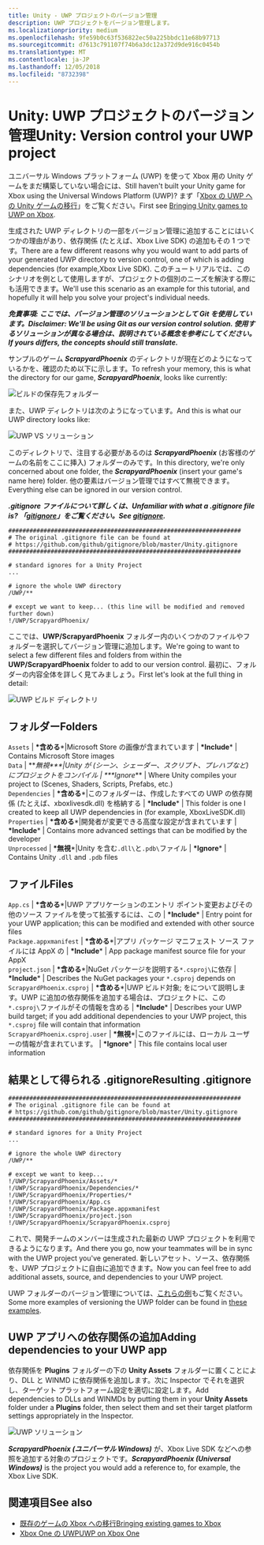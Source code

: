 ```yaml
---
title: Unity - UWP プロジェクトのバージョン管理
description: UWP プロジェクトをバージョン管理します。
ms.localizationpriority: medium
ms.openlocfilehash: 9fe59b0c63f536822ec50a225bbdc11e68b97713
ms.sourcegitcommit: d7613c791107f74b6a3dc12a372d9de916c0454b
ms.translationtype: MT
ms.contentlocale: ja-JP
ms.lasthandoff: 12/05/2018
ms.locfileid: "8732398"
---
```

# <a name="unity-version-control-your-uwp-project"></a><span data-ttu-id="7fa94-103">Unity: UWP プロジェクトのバージョン管理</span><span class="sxs-lookup"><span data-stu-id="7fa94-103">Unity: Version control your UWP project</span></span>

<span data-ttu-id="7fa94-104">ユニバーサル Windows プラットフォーム (UWP) を使って Xbox 用の Unity ゲームをまだ構築していない場合には、</span><span class="sxs-lookup"><span data-stu-id="7fa94-104">Still haven't built your Unity game for Xbox using the Universal Windows Platform (UWP)?</span></span>  <span data-ttu-id="7fa94-105">まず「[Xbox の UWP への Unity ゲームの移行](development-lanes-unity.md)」をご覧ください。</span><span class="sxs-lookup"><span data-stu-id="7fa94-105">First see [Bringing Unity games to UWP on Xbox](development-lanes-unity.md).</span></span>

<span data-ttu-id="7fa94-106">生成された UWP ディレクトリの一部をバージョン管理に追加することにはいくつかの理由があり、依存関係 (たとえば、Xbox Live SDK) の追加もその 1 つです。</span><span class="sxs-lookup"><span data-stu-id="7fa94-106">There are a few different reasons why you would want to add parts of your generated UWP directory to version control, one of which is adding dependencies (for example,Xbox Live SDK).</span></span>  <span data-ttu-id="7fa94-107">このチュートリアルでは、このシナリオを例として使用しますが、プロジェクトの個別のニーズを解決する際にも活用できます。</span><span class="sxs-lookup"><span data-stu-id="7fa94-107">We'll use this scenario as an example for this tutorial, and hopefully it will help you solve your project's individual needs.</span></span>

***<span data-ttu-id="7fa94-108">免責事項: ここでは、バージョン管理のソリューションとして Git を使用しています。</span><span class="sxs-lookup"><span data-stu-id="7fa94-108">Disclaimer: We'll be using Git as our version control solution.</span></span>  <span data-ttu-id="7fa94-109">使用するソリューションが異なる場合は、説明されている概念を参考にしてください。</span><span class="sxs-lookup"><span data-stu-id="7fa94-109">If yours differs, the concepts should still translate.</span></span>***

<span data-ttu-id="7fa94-110">サンプルのゲーム ***ScrapyardPhoenix*** のディレクトリが現在どのようになっているかを、確認のため以下に示します。</span><span class="sxs-lookup"><span data-stu-id="7fa94-110">To refresh your memory, this is what the directory for our game, ***ScrapyardPhoenix***, looks like currently:</span></span>

![ビルドの保存先フォルダー](images/build-destination.png)

<span data-ttu-id="7fa94-112">また、UWP ディレクトリは次のようになっています。</span><span class="sxs-lookup"><span data-stu-id="7fa94-112">And this is what our UWP directory looks like:</span></span>

![UWP VS ソリューション](images/uwp-vs-solution.png)

<span data-ttu-id="7fa94-114">このディレクトリで、注目する必要があるのは ***ScrapyardPhoenix*** (お客様のゲームの名前をここに挿入) フォルダーのみです。</span><span class="sxs-lookup"><span data-stu-id="7fa94-114">In this directory, we're only concerned about one folder, the ***ScrapyardPhoenix*** (insert your game's name here) folder.</span></span>  <span data-ttu-id="7fa94-115">他の要素はバージョン管理ではすべて無視できます。</span><span class="sxs-lookup"><span data-stu-id="7fa94-115">Everything else can be ignored in our version control.</span></span>

***<span data-ttu-id="7fa94-116">.gitignore ファイルについて詳しくは、</span><span class="sxs-lookup"><span data-stu-id="7fa94-116">Unfamiliar with what a .gitignore file is?</span></span>  <span data-ttu-id="7fa94-117">「[gitignore](https://git-scm.com/docs/gitignore)」をご覧ください。</span><span class="sxs-lookup"><span data-stu-id="7fa94-117">See [gitignore](https://git-scm.com/docs/gitignore).</span></span>***

    ##################################################################
    # The original .gitignore file can be found at
    # https://github.com/github/gitignore/blob/master/Unity.gitignore
    ##################################################################

    # standard ignores for a Unity Project
    ...

    # ignore the whole UWP directory
    /UWP/**

    # except we want to keep... (this line will be modified and removed further down)
    !/UWP/ScrapyardPhoenix/

<span data-ttu-id="7fa94-118">ここでは、**UWP/ScrapyardPhoenix** フォルダー内のいくつかのファイルやフォルダーを選択してバージョン管理に追加します。</span><span class="sxs-lookup"><span data-stu-id="7fa94-118">We're going to want to select a few different files and folders from within the **UWP/ScrapyardPhoenix** folder to add to our version control.</span></span>  <span data-ttu-id="7fa94-119">最初に、フォルダーの内容全体を詳しく見てみましょう。</span><span class="sxs-lookup"><span data-stu-id="7fa94-119">First let's look at the full thing in detail:</span></span>

![UWP ビルド ディレクトリ](images/uwp-build-directory.png)  

## <a name="folders"></a><span data-ttu-id="7fa94-121">フォルダー</span><span class="sxs-lookup"><span data-stu-id="7fa94-121">Folders</span></span>  

`Assets`<span data-ttu-id="7fa94-122"> | **\*含める**\*|Microsoft Store の画像が含まれています</span><span class="sxs-lookup"><span data-stu-id="7fa94-122"> | **\*Include*** | Contains Microsoft Store images</span></span>  
`Data`<span data-ttu-id="7fa94-123">   | \*\**無視\*\*\*|Unity が (シーン、シェーダー、スクリプト、プレハブなど) にプロジェクトをコンパイル</span><span class="sxs-lookup"><span data-stu-id="7fa94-123">   | \*\*\*Ignore*\*\* | Where Unity compiles your project to (Scenes, Shaders, Scripts, Prefabs, etc.)</span></span>  
`Dependencies`<span data-ttu-id="7fa94-124"> | **\*含める**\*|このフォルダーは、作成したすべての UWP の依存関係 (たとえば、xboxlivesdk.dll) を格納する</span><span class="sxs-lookup"><span data-stu-id="7fa94-124"> | **\*Include*** | This folder is one I created to keep all UWP dependencies in (for example, XboxLiveSDK.dll)</span></span>  
`Properties`<span data-ttu-id="7fa94-125"> | **\*含める**\*|開発者が変更できる高度な設定が含まれています</span><span class="sxs-lookup"><span data-stu-id="7fa94-125"> | **\*Include*** | Contains more advanced settings that can be modified by the developer</span></span>  
`Unprocessed`<span data-ttu-id="7fa94-126"> | **\*無視**\*|Unity を含む`.dll\`と`.pdb\`ファイル</span><span class="sxs-lookup"><span data-stu-id="7fa94-126"> | **\*Ignore*** | Contains Unity `.dll` and `.pdb` files</span></span>  

## <a name="files"></a><span data-ttu-id="7fa94-127">ファイル</span><span class="sxs-lookup"><span data-stu-id="7fa94-127">Files</span></span>  

`App.cs`<span data-ttu-id="7fa94-128"> | **\*含める**\*|UWP アプリケーションのエントリ ポイント変更およびその他のソース ファイルを使って拡張するには、この</span><span class="sxs-lookup"><span data-stu-id="7fa94-128"> | **\*Include*** | Entry point for your UWP application; this can be modified and extended with other source files</span></span>  
`Package.appxmanifest`<span data-ttu-id="7fa94-129"> | **\*含める**\*|アプリ パッケージ マニフェスト ソース ファイルには AppX の</span><span class="sxs-lookup"><span data-stu-id="7fa94-129"> | **\*Include*** | App package manifest source file for your AppX</span></span>  
`project.json`<span data-ttu-id="7fa94-130"> | **\*含める**\*|NuGet パッケージを説明する`*.csproj\`に依存</span><span class="sxs-lookup"><span data-stu-id="7fa94-130"> | **\*Include*** | Describes the NuGet packages your `*.csproj` depends on</span></span>  
`ScrapyardPhoenix.csproj`<span data-ttu-id="7fa94-131"> | **\*含める**\*|UWP ビルド対象; をについて説明します。UWP に追加の依存関係を追加する場合は、プロジェクトに、この`*.csproj\`ファイルがその情報を含める</span><span class="sxs-lookup"><span data-stu-id="7fa94-131"> | **\*Include*** | Describes your UWP build target; if you add additional dependencies to your UWP project, this `*.csproj` file will contain that information</span></span>  
`ScrapyardPhoenix.csproj.user`<span data-ttu-id="7fa94-132"> | **\*無視**\*|このファイルには、ローカル ユーザーの情報が含まれています。</span><span class="sxs-lookup"><span data-stu-id="7fa94-132"> | **\*Ignore*** | This file contains local user information</span></span>

## <a name="resulting-gitignore"></a><span data-ttu-id="7fa94-133">結果として得られる .gitignore</span><span class="sxs-lookup"><span data-stu-id="7fa94-133">Resulting .gitignore</span></span>

    ##################################################################
    # The original .gitignore file can be found at
    # https://github.com/github/gitignore/blob/master/Unity.gitignore
    ##################################################################

    # standard ignores for a Unity Project
    ...

    # ignore the whole UWP directory
    /UWP/**

    # except we want to keep...
    !/UWP/ScrapyardPhoenix/Assets/*
    !/UWP/ScrapyardPhoenix/Dependencies/*
    !/UWP/ScrapyardPhoenix/Properties/*
    !/UWP/ScrapyardPhoenix/App.cs
    !/UWP/ScrapyardPhoenix/Package.appxmanifest
    !/UWP/ScrapyardPhoenix/project.json
    !/UWP/ScrapyardPhoenix/ScrapyardPhoenix.csproj

<span data-ttu-id="7fa94-134">これで、開発チームのメンバーは生成された最新の UWP プロジェクトを利用できるようになります。</span><span class="sxs-lookup"><span data-stu-id="7fa94-134">And there you go, now your teammates will be in sync with the UWP project you've generated.</span></span> <span data-ttu-id="7fa94-135">新しいアセット、ソース、依存関係を、UWP プロジェクトに自由に追加できます。</span><span class="sxs-lookup"><span data-stu-id="7fa94-135">Now you can feel free to add additional assets, source, and dependencies to your UWP project.</span></span>

<span data-ttu-id="7fa94-136">UWP フォルダーのバージョン管理については、[これらの例](https://bitbucket.org/Unity-Technologies/windowsstoreappssamples/overview)もご覧ください。</span><span class="sxs-lookup"><span data-stu-id="7fa94-136">Some more examples of versioning the UWP folder can be found in [these examples](https://bitbucket.org/Unity-Technologies/windowsstoreappssamples/overview).</span></span>

## <a name="adding-dependencies-to-your-uwp-app"></a><span data-ttu-id="7fa94-137">UWP アプリへの依存関係の追加</span><span class="sxs-lookup"><span data-stu-id="7fa94-137">Adding dependencies to your UWP app</span></span>

<span data-ttu-id="7fa94-138">依存関係を **Plugins** フォルダーの下の **Unity Assets** フォルダーに置くことにより、DLL と WINMD に依存関係を追加します。次に Inspector でそれを選択し、ターゲット プラットフォーム設定を適切に設定します。</span><span class="sxs-lookup"><span data-stu-id="7fa94-138">Add dependencies to DLLs and WINMDs by putting them in your **Unity Assets** folder under a **Plugins** folder, then select them and set their target platform settings appropriately in the Inspector.</span></span>

![UWP ソリューション](images/uwp-solution.PNG)

<span data-ttu-id="7fa94-140">***ScrapyardPhoenix (ユニバーサル Windows)*** が、Xbox Live SDK などへの参照を追加する対象のプロジェクトです。</span><span class="sxs-lookup"><span data-stu-id="7fa94-140">***ScrapyardPhoenix (Universal Windows)*** is the project you would add a reference to, for example, the Xbox Live SDK.</span></span>

## <a name="see-also"></a><span data-ttu-id="7fa94-141">関連項目</span><span class="sxs-lookup"><span data-stu-id="7fa94-141">See also</span></span>
- [<span data-ttu-id="7fa94-142">既存のゲームの Xbox への移行</span><span class="sxs-lookup"><span data-stu-id="7fa94-142">Bringing existing games to Xbox</span></span>](development-lanes-landing.md)
- [<span data-ttu-id="7fa94-143">Xbox One の UWP</span><span class="sxs-lookup"><span data-stu-id="7fa94-143">UWP on Xbox One</span></span>](index.md)

